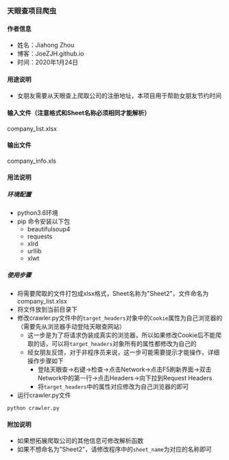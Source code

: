 ### 天眼查项目爬虫
#### 作者信息
* 姓名：Jiahong Zhou
* 博客：JoeZJH.github.io
* 时间：2020年1月24日

#### 用途说明
* 女朋友需要从天眼查上爬取公司的注册地址，本项目用于帮助女朋友节约时间

#### 输入文件（注意格式和Sheet名称必须相同才能解析）
company_list.xlsx

#### 输出文件 
company_info.xls

#### 用法说明
##### 环境配置
* python3.6环境
* pip 命令安装以下包
    * beautifulsoup4
    * requests
    * xlrd
    * urllib
    * xlwt
##### 使用步骤
* 将需要爬取的文件打包成xlsx格式，Sheet名称为"Sheet2"，文件命名为company_list.xlsx
* 将文件放到当前目录下
* 修改crawler.py文件中的`target_headers`对象中的`Cookie`属性为自己浏览器的（需要先从浏览器手动登陆天眼查网站）
    * 这一步是为了将请求伪装成真实的浏览器，所以如果修改Cookie后不能爬取的话，可以将`target_headers`对象所有的属性都修改为自己的
    * 经女朋友反馈，对于非程序员来说，这一步可能需要提示才能操作，详细操作步骤如下
        * 登陆天眼查->右键->检查->点击Network->点击F5刷新界面->双击Network中的第一行->点击Headers->向下拉到Request Headers
        * 将`target_headers`中的属性对应修改为自己浏览器的即可
* 运行crawler.py文件
```
python crawler.py
```

#### 附加说明
* 如果想拓展爬取公司的其他信息可修改解析函数
* 如果不想命名为"Sheet2"，请修改程序中的`sheet_name`为对应的名称即可